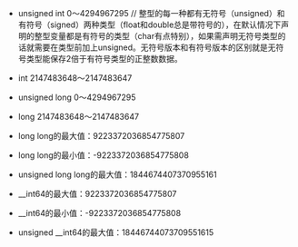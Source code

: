 - unsigned   int   0～4294967295   // 整型的每一种都有无符号（unsigned）和有符号（signed）两种类型（float和double总是带符号的），在默认情况下声明的整型变量都是有符号的类型（char有点特别），如果需声明无符号类型的话就需要在类型前加上unsigned。无符号版本和有符号版本的区别就是无符号类型能保存2倍于有符号类型的正整数数据。 

- int   2147483648～2147483647 

- unsigned long 0～4294967295 

- long   2147483648～2147483647 

- long long的最大值：9223372036854775807 

- long long的最小值：-9223372036854775808 

- unsigned long long的最大值：1844674407370955161 

- __int64的最大值：9223372036854775807 

- __int64的最小值：-9223372036854775808 

- unsigned __int64的最大值：18446744073709551615




  